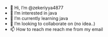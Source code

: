 - 👋 Hi, I’m @zekeriyya4877
- 👀 I’m interested in java
- 🌱 I’m currently learning java
- 💞️ I’m looking to collaborate on (no idea..)
- 📫 How to reach me reach me from my email

<!---
zekeriyya4877/zekeriyya4877 is a ✨ special ✨ repository because its `README.md` (this file) appears on your GitHub profile.
You can click the Preview link to take a look at your changes.
--->
